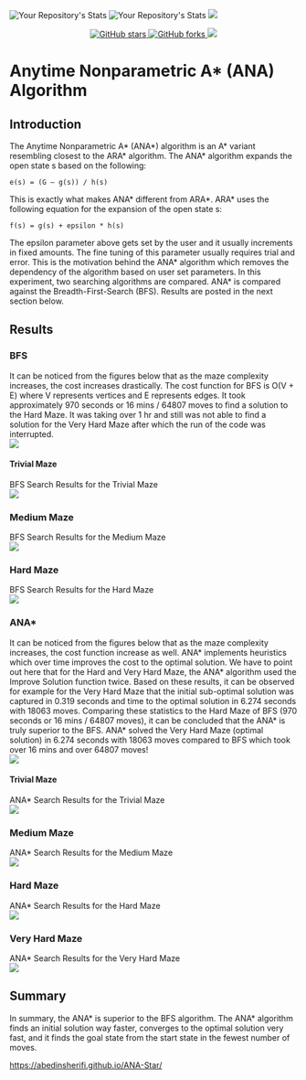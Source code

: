 ![Your Repository's Stats](https://github-readme-stats.vercel.app/api?username=abedinsherifi&show_icons=true)
![Your Repository's Stats](https://github-readme-stats.vercel.app/api/top-langs/?username=abedinsherifi&theme=blue-green)
![](https://komarev.com/ghpvc/?username=abedinsherifi)

<p align="center">
  <a href="https://github.com/prespafree1/ANA-Star">
    <img alt="GitHub stars" src="https://img.shields.io/github/stars/prespafree1/ANA-Star.svg">
  </a>
  <a href="https://github.com/prespafree1/ANA-Star">
    <img alt="GitHub forks" src="https://img.shields.io/github/forks/prespafree1/ANA-Star.svg">
  </a>
    <a href="https://github.com/prespafree1/ANA-Star/graphs/contributors" alt="Contributors">
        <img src="https://img.shields.io/github/contributors/prespafree1/ANA-Star" /></a>
</p>

# Anytime Nonparametric A* (ANA) Algorithm
## Introduction
The Anytime Nonparametric A* (ANA*) algorithm is an A* variant resembling closest to the ARA* algorithm. The ANA* algorithm expands the open state s based on the following: <br>
<p align="center">

    e(s) = (G – g(s)) / h(s)

</p>
This is exactly what makes ANA* different from ARA*. ARA* uses the following equation for the expansion of the open state s: <br>
<p align="center">

    f(s) = g(s) + epsilon * h(s)

</p>

The epsilon parameter above gets set by the user and it usually increments in fixed amounts. The fine tuning of this parameter usually requires trial and error. This is the motivation behind the ANA* algorithm which removes the dependency of the algorithm based on user set parameters. In this experiment, two searching algorithms are compared. ANA* is compared against the Breadth-First-Search (BFS). Results are posted in the next section below.<br>

## Results
### BFS

It can be noticed from the figures below that as the maze complexity increases, the cost increases drastically. The cost function for BFS is O(V + E) where V represents vertices and E represents edges. It took approximately 970 seconds or 16 mins / 64807 moves to find a solution to the Hard Maze. It was taking over 1 hr and still was not able to find a solution for the Very Hard Maze after which the run of the code was interrupted. <br>
![](images/bfs1.png) <br>

#### Trivial Maze
BFS Search Results for the Trivial Maze <br>
![](images/BFS_Trivial.png) <br>

### Medium Maze
BFS Search Results for the Medium Maze <br>
![](images/BFS_Medium.png) <br>

### Hard Maze
BFS Search Results for the Hard Maze <br>
![](images/BFS_Hard.png) <br>

### ANA*

It can be noticed from the figures below that as the maze complexity increases, the cost function increase as well. ANA* implements heuristics which over time improves the cost to the optimal solution. We have to point out here that for the Hard and Very Hard Maze, the ANA* algorithm used the Improve Solution function twice. Based on these results, it can be observed for example for the Very Hard Maze that the initial sub-optimal solution was captured in 0.319 seconds and time to the optimal solution in 6.274 seconds with 18063 moves. Comparing these statistics to the Hard Maze of BFS (970 seconds or 16 mins / 64807 moves), it can be concluded that the ANA* is truly superior to the BFS. ANA* solved the Very Hard Maze (optimal solution) in 6.274 seconds with 18063 moves compared to BFS which took over 16 mins and over 64807 moves! <br>
![](images/ana1.png) <br>

#### Trivial Maze
ANA* Search Results for the Trivial Maze <br>
![](images/ANAStar_trivial.png) <br>

### Medium Maze
ANA* Search Results for the Medium Maze <br>
![](images/ANAStar_Medium.png) <br>

### Hard Maze
ANA* Search Results for the Hard Maze <br>
![](images/ANAStar_Hard.png) <br>

### Very Hard Maze
ANA* Search Results for the Very Hard Maze <br>
![](images/ANAStar_Very_Hard.png) <br>

## Summary
In summary, the ANA* is superior to the BFS algorithm. The ANA* algorithm finds an initial solution way faster, converges to the optimal solution very fast, and it finds the goal state from the start state in the fewest number of moves. <br>

https://abedinsherifi.github.io/ANA-Star/
